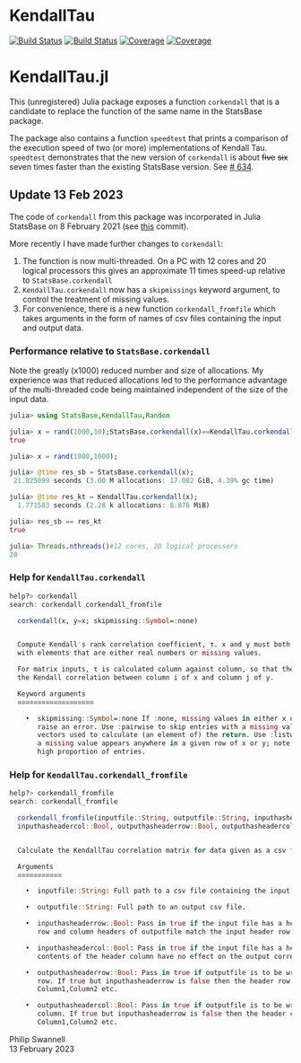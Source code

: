 # KendallTau

[![Build Status](https://travis-ci.com/PGS62/KendallTau.jl.svg?branch=master)](https://travis-ci.com/PGS62/KendallTau.jl)
[![Build Status](https://ci.appveyor.com/api/projects/status/github/PGS62/KendallTau.jl?svg=true)](https://ci.appveyor.com/project/PGS62/KendallTau-jl)
[![Coverage](https://codecov.io/gh/PGS62/KendallTau.jl/branch/master/graph/badge.svg)](https://codecov.io/gh/PGS62/KendallTau.jl)
[![Coverage](https://coveralls.io/repos/github/PGS62/KendallTau.jl/badge.svg?branch=master)](https://coveralls.io/github/PGS62/KendallTau.jl?branch=master)
# KendallTau.jl

This (unregistered) Julia package exposes a function `corkendall` that is a candidate to replace the function of the same name in the StatsBase package. 

The package also contains a function `speedtest` that prints a comparison of the execution speed of two (or more) implementations of Kendall Tau. `speedtest` demonstrates that the new version of `corkendall` is about ~~five~~ ~~six~~ seven times faster than the existing StatsBase version. See [# 634](https://github.com/JuliaStats/StatsBase.jl/issues/634).

## Update 13 Feb 2023
The code of `corkendall` from this package was incorporated in Julia StatsBase on 8 February 2021 (see [this](https://github.com/JuliaStats/StatsBase.jl/commit/11ac5b596405367b3217d3d962e22523fef9bb0d) commit).

More recently I have made further changes to `corkendall`:

1) The function is now multi-threaded. On a PC with 12 cores and 20 logical processors this gives an approximate 11 times speed-up relative to `StatsBase.corkendall`
2) `KendallTau.corkendall` now has a `skipmissings` keyword argument, to control the treatment of missing values.
3) For convenience, there is a new function `corkendall_fromfile` which takes arguments in the form of names of csv files containing the input and output data.
 
### Performance relative to `StatsBase.corkendall`
Note the greatly (x1000) reduced number and size of allocations. My experience was that reduced allocations led to the performance advantage of the multi-threaded code being maintained independent of the size of the input data.
```julia
julia> using StatsBase,KendallTau,Random

julia> x = rand(1000,10);StatsBase.corkendall(x)==KendallTau.corkendall(x)#compile
true

julia> x = rand(1000,1000);

julia> @time res_sb = StatsBase.corkendall(x);
 21.025099 seconds (3.00 M allocations: 17.082 GiB, 4.39% gc time)

julia> @time res_kt = KendallTau.corkendall(x);
  1.771583 seconds (2.28 k allocations: 8.876 MiB)

julia> res_sb == res_kt
true

julia> Threads.nthreads()#12 cores, 20 logical processors
20
```
### Help for `KendallTau.corkendall`
```julia
help?> corkendall
search: corkendall corkendall_fromfile

  corkendall(x, y=x; skipmissing::Symbol=:none)


  Compute Kendall's rank correlation coefficient, τ. x and y must both be either vectors or matrices,   
  with elements that are either real numbers or missing values.

  For matrix inputs, τ is calculated column against column, so that the [i,j] element of the result is  
  the Kendall correlation between column i of x and column j of y.

  Keyword arguments
  ≡≡≡≡≡≡≡≡≡≡≡≡≡≡≡≡≡≡≡

    •  skipmissing::Symbol=:none If :none, missing values in either x or y cause the function to        
       raise an error. Use :pairwise to skip entries with a missing value in either of the two
       vectors used to calculate (an element of) the return. Use :listwise to skip entries where        
       a missing value appears anywhere in a given row of x or y; note that this might drop a
       high proportion of entries.
```

### Help for `KendallTau.corkendall_fromfile`
```julia
help?> corkendall_fromfile
search: corkendall_fromfile

  corkendall_fromfile(inputfile::String, outputfile::String, inputhasheaderrow::Bool,
  inputhasheadercol::Bool, outputhasheaderrow::Bool, outputhasheadercol::Bool)


  Calculate the KendallTau correlation matrix for data given as a csv file.

  Arguments
  ≡≡≡≡≡≡≡≡≡≡≡

    •  inputfile::String: Full path to a csv file containing the input data.

    •  outputfile::String: Full path to an output csv file.

    •  inputhasheaderrow::Bool: Pass in true if the input file has a header row. If so,
       row and column headers of outputfile match the input header row.

    •  inputhasheadercol::Bool: Pass in true if the input file has a header column. The
       contents of the header column have no effect on the output correlations.

    •  outputhasheaderrow::Bool: Pass in true if outputfile is to be written with a header       
       row. If true but inputhasheaderrow is false then the header row written is
       Column1,Column2 etc.

    •  outputhasheadercol::Bool: Pass in true if outputfile is to be written with a header       
       column. If true but inputhasheaderrow is false then the header column written is
       Column1,Column2 etc.
```

Philip Swannell  
13 February 2023
